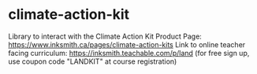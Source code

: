 # climate-action-kit
Library to interact with the Climate Action Kit
Product Page: https://www.inksmith.ca/pages/climate-action-kits
Link to online teacher facing curriculum: https://inksmith.teachable.com/p/land (for free sign up, use coupon code "LANDKIT" at course registration)

